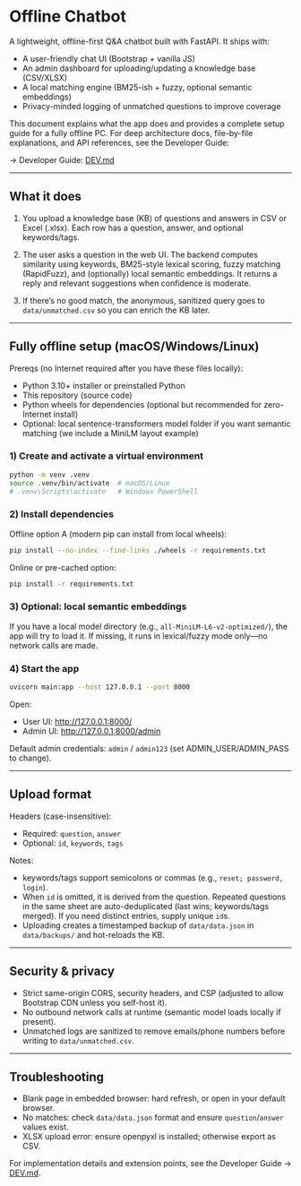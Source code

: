 # Offline Chatbot

A lightweight, offline-first Q&A chatbot built with FastAPI. It ships with:

- A user-friendly chat UI (Bootstrap + vanilla JS)
- An admin dashboard for uploading/updating a knowledge base (CSV/XLSX)
- A local matching engine (BM25-ish + fuzzy, optional semantic embeddings)
- Privacy-minded logging of unmatched questions to improve coverage

This document explains what the app does and provides a complete setup guide for a fully offline PC. For deep architecture docs, file-by-file explanations, and API references, see the Developer Guide:

→ Developer Guide: [DEV.md](./DEV.md)

---

## What it does

1) You upload a knowledge base (KB) of questions and answers in CSV or Excel (.xlsx). Each row has a question, answer, and optional keywords/tags.

2) The user asks a question in the web UI. The backend computes similarity using keywords, BM25-style lexical scoring, fuzzy matching (RapidFuzz), and (optionally) local semantic embeddings. It returns a reply and relevant suggestions when confidence is moderate.

3) If there’s no good match, the anonymous, sanitized query goes to `data/unmatched.csv` so you can enrich the KB later.

---

## Fully offline setup (macOS/Windows/Linux)

Prereqs (no Internet required after you have these files locally):
- Python 3.10+ installer or preinstalled Python
- This repository (source code)
- Python wheels for dependencies (optional but recommended for zero-Internet install)
- Optional: local sentence-transformers model folder if you want semantic matching (we include a MiniLM layout example)

### 1) Create and activate a virtual environment

```bash
python -m venv .venv
source .venv/bin/activate  # macOS/Linux
# .venv\Scripts\activate   # Windows PowerShell
```

### 2) Install dependencies

Offline option A (modern pip can install from local wheels):
```bash
pip install --no-index --find-links ./wheels -r requirements.txt
```

Online or pre-cached option:
```bash
pip install -r requirements.txt
```

### 3) Optional: local semantic embeddings

If you have a local model directory (e.g., `all-MiniLM-L6-v2-optimized/`), the app will try to load it. If missing, it runs in lexical/fuzzy mode only—no network calls are made.

### 4) Start the app

```bash
uvicorn main:app --host 127.0.0.1 --port 8000
```

Open:
- User UI: http://127.0.0.1:8000/
- Admin UI: http://127.0.0.1:8000/admin

Default admin credentials: `admin` / `admin123` (set ADMIN_USER/ADMIN_PASS to change).

---

## Upload format

Headers (case-insensitive):
- Required: `question`, `answer`
- Optional: `id`, `keywords`, `tags`

Notes:
- keywords/tags support semicolons or commas (e.g., `reset; password, login`).
- When `id` is omitted, it is derived from the question. Repeated questions in the same sheet are auto-deduplicated (last wins; keywords/tags merged). If you need distinct entries, supply unique `id`s.
- Uploading creates a timestamped backup of `data/data.json` in `data/backups/` and hot-reloads the KB.

---

## Security & privacy

- Strict same-origin CORS, security headers, and CSP (adjusted to allow Bootstrap CDN unless you self-host it).
- No outbound network calls at runtime (semantic model loads locally if present).
- Unmatched logs are sanitized to remove emails/phone numbers before writing to `data/unmatched.csv`.

---

## Troubleshooting

- Blank page in embedded browser: hard refresh, or open in your default browser.
- No matches: check `data/data.json` format and ensure `question`/`answer` values exist.
- XLSX upload error: ensure openpyxl is installed; otherwise export as CSV.

For implementation details and extension points, see the Developer Guide → [DEV.md](./DEV.md).
